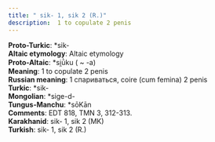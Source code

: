 ```yaml
---
title: " sik- 1, sik 2 (R.)"
description:  1 to copulate 2 penis
---
```


<strong>Proto-Turkic</strong>:  *sik-<br>
<strong>Altaic etymology</strong>:  Altaic etymology<br>
<strong> Proto-Altaic</strong>:  *si̯ū̀ku ( ~ -a)<br>
<strong>Meaning</strong>:  1 to copulate 2 penis<br>
<strong>Russian meaning</strong>:  1 спариваться, coire (cum femina) 2 penis<br>
<strong>Turkic</strong>:  *sik-<br>
<strong>Mongolian</strong>:  *sige-d-<br>
<strong>Tungus-Manchu</strong>:  *sōKān<br>
<strong>Comments</strong>:  EDT 818, TMN 3, 312-313.<br>
<strong>Karakhanid</strong>:  sik- 1, sik 2 (MK)<br>
<strong>Turkish</strong>:  sik- 1, sik 2 (R.)<br>



